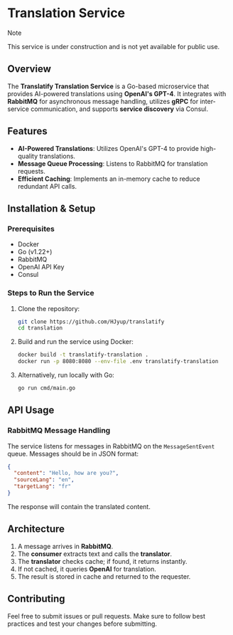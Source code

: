 # Translation Service

> [!NOTE]  
> This service is under construction and is not yet available for public use.

## Overview
The **Translatify Translation Service** is a Go-based microservice that provides AI-powered translations using **OpenAI's GPT-4**. It integrates with **RabbitMQ** for asynchronous message handling, utilizes **gRPC** for inter-service communication, and supports **service discovery** via Consul.

## Features
- **AI-Powered Translations**: Utilizes OpenAI's GPT-4 to provide high-quality translations.
- **Message Queue Processing**: Listens to RabbitMQ for translation requests.
- **Efficient Caching**: Implements an in-memory cache to reduce redundant API calls.

## Installation & Setup
### Prerequisites
- Docker
- Go (v1.22+)
- RabbitMQ
- OpenAI API Key
- Consul

### Steps to Run the Service
1. Clone the repository:
   ```sh
   git clone https://github.com/HJyup/translatify
   cd translation
   ```

2. Build and run the service using Docker:
   ```sh
   docker build -t translatify-translation .
   docker run -p 8080:8080 --env-file .env translatify-translation
   ```

3. Alternatively, run locally with Go:
   ```sh
   go run cmd/main.go
   ```

## API Usage
### **RabbitMQ Message Handling**
The service listens for messages in RabbitMQ on the `MessageSentEvent` queue. Messages should be in JSON format:
```json
{
  "content": "Hello, how are you?",
  "sourceLang": "en",
  "targetLang": "fr"
}
```
The response will contain the translated content.

## Architecture
1. A message arrives in **RabbitMQ**.
2. The **consumer** extracts text and calls the **translator**.
3. The **translator** checks cache; if found, it returns instantly.
4. If not cached, it queries **OpenAI** for translation.
5. The result is stored in cache and returned to the requester.

## Contributing
Feel free to submit issues or pull requests. Make sure to follow best practices and test your changes before submitting.


